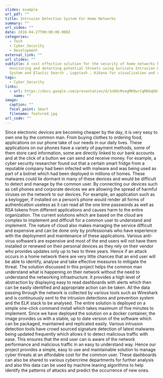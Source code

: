 ```yaml
---
slides: example
url_pdf: ""
title: Intrusion Detection System For Home Networks
summary: ""
url_video: ""
date: 2016-04-27T00:00:00.000Z
categories:
  - Tech
  - Cyber_Security
  - Development
external_link: ""
url_slides: ""
subtitle: A cost effective solution for the security of home networks by
  monitoring and detecting potential threats using Suricata Intrusion Detection
  System and Elastic Search , Logstash , Kibana for visualization and reporting.
tags:
  - Cyber_Security
links:
  - url: https://docs.google.com/presentation/d/1n8OcMsegMK0wrCqM6DqOOri1Ud5AHyEp/edit#slide=id.gdb70e5b088_0_91
    name: ""
image:
  caption: ""
  focal_point: Smart
  filename: featured.jpg
url_code: ""
---
```


Since electronic devices are becoming cheaper by the day, it is
very easy to own one by the common man. From buying clothes to
ordering food, applications on our phone take of our needs in our
daily lives. These applications on our phones have a variety of
payment methods, some of them store card information, some are
directly linked to our bank accounts and at the click of a button we
can send and receive money.
For example, a cyber security researcher found out that a certain
smart fridge from a reputable company had been infected with
malware and was being used as part of a botnet which had been
deployed in millions of homes. These malwares could lie dormant
in many of these devices and would be difficult to detect and
manage by the common user. By connecting our devices such as
cell phones and corporate devices we are allowing the spread of
harmful viruses on the network to our devices. For example, an
application such as a keylogger, if installed on a person’s phone
would render all forms of authentication useless as it can read all
the one time passwords as well as RSA tokens from different
applications and causes harm to the entire organization.
The current solutions which are based on the cloud are complex to
implement and difficult for a common user to understand and
implement. The nature of cloud also makes managing the service
difficult and expensive and can be done only by professionals who
have experience with the deployment and maintenance of these
applications. Various anti-virus software’s are expensive and most
of the end users will not have them installed or renewed on their personal devices as they rely on their vendor who provides updates
only up to two to three years. Hence if an attack occurs in a home
network there are very little chances that an end user will be able
to identify, analyse and take effective measures to mitigate the
threat.
The solution discussed in this project helps the common man
understand what is happening on their network without the need to
understand the networking infrastructure. It provides a high level
of abstraction by displaying easy to read dashboards with alerts
which then can be easily identified and appropriate action can be
taken. All the data passing through the network is collected by
various tools such as Wireshark and is continuously sent to the
intrusion detections and prevention system and the ELK stack to
be analysed. The entire solution is deployed on a simple one-click
command install which takes maximum of five minutes to
implement. Since we have deployed the solution on a docker
container, the image provides us with a stable, up to date version
of the software which can be packaged, maintained and replicated
easily.
Various intrusion detection tools have crowd sourced signature
detection of latest malwares being updated frequently which
allows it to detect malicious traffic with ease. This ensures that the
end user can is aware of the network performance and malicious
traffic in an easy to understand way. Hence our project provides a
simple, easy to use and maintainable solution to manage cyber
threats at an affordable cost for the common user. These
dashboards can also be shared to various cybercrime departments
for further analysis and also this data can be used by machine
leaning algorithms to help identify the patterns of attacks and
predict the occurrence of new ones.